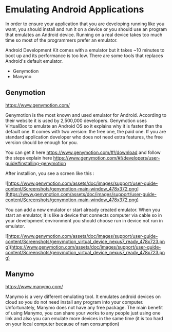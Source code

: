 # Emulating Android Applications #

In order to ensure your application that you are developing running like you want, you should install and run it on a device or you should use an program that emulates an Android device. Running on a real device takes too much time so most of the programmers prefer an emulator.

Android Development Kit comes with a emulator but it takes ~10 minutes to boot up and its performance is too low. There are some tools that replaces Android's default emulator.

  * Genymotion
  * Manymo

## Genymotion ##

https://www.genymotion.com/

Genymotion is the most known and used emulator for Android. According to their website it is used by 2,500,000 developers. Genymotion uses VirtualBox to emulate an Android OS so it explains why it is faster than the default one. It comes with two version: the free one, the paid one. If you are standard application developer who does not need extra features, the free version should be enough for you.

You can get it here https://www.genymotion.com/#!/download and follow the steps explain here https://www.genymotion.com/#!/developers/user-guide#installing-genymotion

After installion, you see a screen like this :

![https://www.genymotion.com/assets/doc/images/support/user-guide-content/Screenshots/genymotion-main-window_478x372.png](https://www.genymotion.com/assets/doc/images/support/user-guide-content/Screenshots/genymotion-main-window_478x372.png)

You can add a new emulator or start already created emulator. When you start an emulator, it is like a device that connects computer via cable so in your development environment you should choose run in device not run in emulator.

![https://www.genymotion.com/assets/doc/images/support/user-guide-content/Screenshots/genymotion_virtual_device_nexus7_ready_478x723.png](https://www.genymotion.com/assets/doc/images/support/user-guide-content/Screenshots/genymotion_virtual_device_nexus7_ready_478x723.png)

## Manymo ##

https://www.manymo.com/

Manymo is a very different emulating tool. It emulates android devices on cloud so you do not need install any program into your computer. Unfortunately, Manymo does not have any free package. The main benefit of using Manymo, you can share your works to any people just using one link and also you can emulate more devices in the same time (it is too hard on your local computer because of ram consumption)
